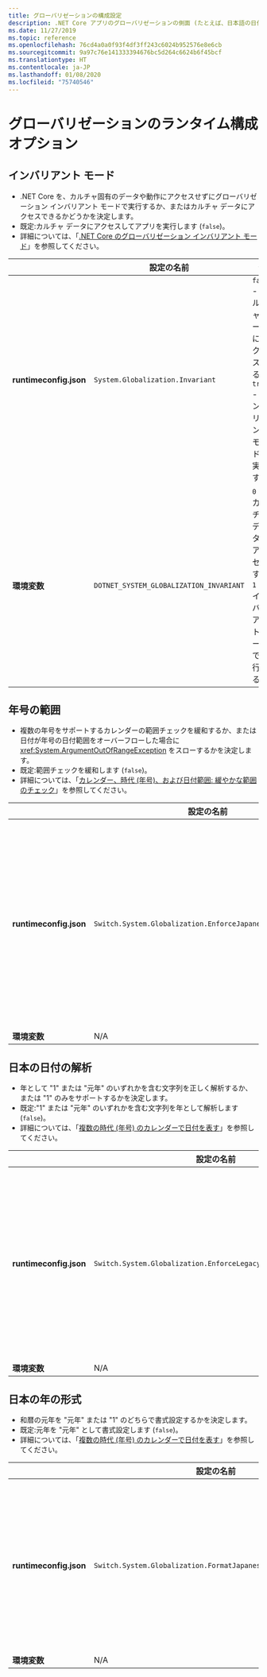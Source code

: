```yaml
---
title: グローバリゼーションの構成設定
description: .NET Core アプリのグローバリゼーションの側面 (たとえば、日本語の日付の解析方法など) を構成するランタイム設定について説明します。
ms.date: 11/27/2019
ms.topic: reference
ms.openlocfilehash: 76cd4a0a0f93f4df3ff243c6024b952576e8e6cb
ms.sourcegitcommit: 9a97c76e141333394676bc5d264c6624b6f45bcf
ms.translationtype: HT
ms.contentlocale: ja-JP
ms.lasthandoff: 01/08/2020
ms.locfileid: "75740546"
---
```

# <a name="run-time-configuration-options-for-globalization"></a>グローバリゼーションのランタイム構成オプション

## <a name="invariant-mode"></a>インバリアント モード

- .NET Core を、カルチャ固有のデータや動作にアクセスせずにグローバリゼーション インバリアント モードで実行するか、またはカルチャ データにアクセスできるかどうかを決定します。
- 既定:カルチャ データにアクセスしてアプリを実行します (`false`)。
- 詳細については、「[.NET Core のグローバリゼーション インバリアント モード](https://github.com/dotnet/runtime/blob/master/docs/design/features/globalization-invariant-mode.md)」を参照してください。

| | 設定の名前 | 値 |
| - | - | - |
| **runtimeconfig.json** | `System.Globalization.Invariant` | `false` - カルチャ データにアクセスする<br/>`true` - インバリアント モードで実行する |
| **環境変数** | `DOTNET_SYSTEM_GLOBALIZATION_INVARIANT` | `0` - カルチャ データにアクセスする<br/>`1` - インバリアント モードで実行する |

## <a name="era-year-ranges"></a>年号の範囲

- 複数の年号をサポートするカレンダーの範囲チェックを緩和するか、または日付が年号の日付範囲をオーバーフローした場合に <xref:System.ArgumentOutOfRangeException> をスローするかを決定します。
- 既定:範囲チェックを緩和します (`false`)。
- 詳細については、「[カレンダー、時代 (年号)、および日付範囲: 緩やかな範囲のチェック](../../standard/datetime/working-with-calendars.md#calendars-eras-and-date-ranges-relaxed-range-checks)」を参照してください。

| | 設定の名前 | 値 |
| - | - | - |
| **runtimeconfig.json** | `Switch.System.Globalization.EnforceJapaneseEraYearRanges` | `false` - 緩和された範囲チェック<br/>`true` - オーバーフローによって例外が発生する |
| **環境変数** | N/A | N/A |

## <a name="japanese-date-parsing"></a>日本の日付の解析

- 年として "1" または "元年" のいずれかを含む文字列を正しく解析するか、または "1" のみをサポートするかを決定します。
- 既定:"1" または "元年" のいずれかを含む文字列を年として解析します (`false`)。
- 詳細については、「[複数の時代 (年号) のカレンダーで日付を表す](../../standard/datetime/working-with-calendars.md#represent-dates-in-calendars-with-multiple-eras)」を参照してください。

| | 設定の名前 | 値 |
| - | - | - |
| **runtimeconfig.json** | `Switch.System.Globalization.EnforceLegacyJapaneseDateParsing` | `false` - "元年" または "1" をサポートする<br/>`true` - "1" のみをサポートする |
| **環境変数** | N/A | N/A |

## <a name="japanese-year-format"></a>日本の年の形式

- 和暦の元年を "元年" または "1" のどちらで書式設定するかを決定します。
- 既定:元年を "元年" として書式設定します (`false`)。
- 詳細については、「[複数の時代 (年号) のカレンダーで日付を表す](../../standard/datetime/working-with-calendars.md#represent-dates-in-calendars-with-multiple-eras)」を参照してください。

| | 設定の名前 | 値 |
| - | - | - |
| **runtimeconfig.json** | `Switch.System.Globalization.FormatJapaneseFirstYearAsANumber` | `false` - "元年" として書式設定する<br/>`true` - 数字として書式設定する |
| **環境変数** | N/A | N/A |
